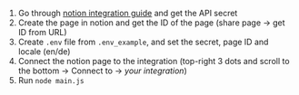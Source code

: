 1. Go through [notion integration guide](https://developers.notion.com/docs/create-a-notion-integration#getting-started) and get the API secret
2. Create the page in notion and get the ID of the page (share page -> get ID from URL)
2. Create `.env` file from `.env_example`, and set the secret, page ID and locale (en/de)
3. Connect the notion page to the integration (top-right 3 dots and scroll to the bottom -> Connect to -> *your integration*)
5. Run `node main.js`